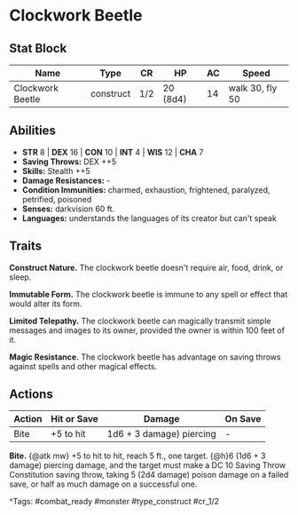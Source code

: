 # Clockwork Beetle

## Stat Block

| Name | Type | CR | HP | AC | Speed |
|------|------|----|----|----|-------|
| Clockwork Beetle | construct | 1/2 | 20 (8d4) | 14 | walk 30, fly 50 |

## Abilities

- **STR** 8 | **DEX** 16 | **CON** 10 | **INT** 4 | **WIS** 12 | **CHA** 7
- **Saving Throws:** DEX ++5  
- **Skills:** Stealth ++5  
- **Damage Resistances:** -  
- **Condition Immunities:** charmed, exhaustion, frightened, paralyzed, petrified, poisoned  
- **Senses:** darkvision 60 ft.  
- **Languages:** understands the languages of its creator but can't speak

## Traits

**Construct Nature.** The clockwork beetle doesn't require air, food, drink, or sleep.

**Immutable Form.** The clockwork beetle is immune to any spell or effect that would alter its form.

**Limited Telepathy.** The clockwork beetle can magically transmit simple messages and images to its owner, provided the owner is within 100 feet of it.

**Magic Resistance.** The clockwork beetle has advantage on saving throws against spells and other magical effects.


## Actions

| Action | Hit or Save | Damage | On Save |
|--------|--------------|--------|----------|
| Bite | +5 to hit | 1d6 + 3 damage) piercing | - |

**Bite.** {@atk mw} +5 to hit to hit, reach 5 ft., one target. {@h}6 (1d6 + 3 damage) piercing damage, and the target must make a DC 10 Saving Throw Constitution saving throw, taking 5 (2d4 damage) poison damage on a failed save, or half as much damage on a successful one.


^Tags: #combat_ready #monster #type_construct #cr_1/2
